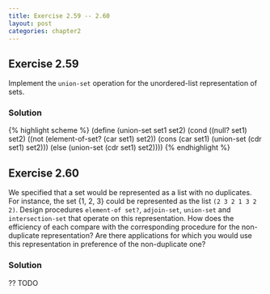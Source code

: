 ```yaml
---
title: Exercise 2.59 -- 2.60
layout: post
categories: chapter2
---
```


<a name="Ex2.59"> </a>

## Exercise 2.59

Implement the `union-set` operation for the unordered-list
representation of sets.

### Solution

{% highlight scheme %}
(define (union-set set1 set2)
  (cond ((null? set1) set2)
        ((not (element-of-set? (car set1) set2))
         (cons (car set1)
              (union-set (cdr set1) set2)))
        (else (union-set (cdr set1) set2))))
{% endhighlight %}

<a name="Ex2.60"> </a>

## Exercise 2.60

We specified that a set would be represented as a list with no
duplicates. For instance, the set {1, 2, 3} could be represented as
the list `(2 3 2 1 3 2 2)`. Design procedures `element-of set?`,
`adjoin-set`, `union-set` and `intersection-set` that operate on this
representation. How does the efficiency of each compare with the
corresponding procedure for the non-duplicate representation? Are
there applications for which you would use this representation in
preference of the non-duplicate one?

### Solution

?? TODO
